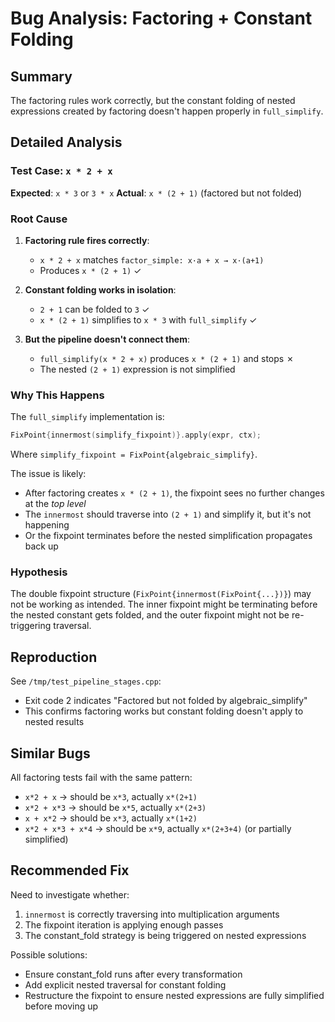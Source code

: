 # Bug Analysis: Factoring + Constant Folding

## Summary

The factoring rules work correctly, but the constant folding of nested expressions created by factoring doesn't happen properly in `full_simplify`.

## Detailed Analysis

### Test Case: `x * 2 + x`

**Expected**: `x * 3` or `3 * x`
**Actual**: `x * (2 + 1)` (factored but not folded)

### Root Cause

1. **Factoring rule fires correctly**:

   - `x * 2 + x` matches `factor_simple: x·a + x → x·(a+1)`
   - Produces `x * (2 + 1)` ✓

2. **Constant folding works in isolation**:

   - `2 + 1` can be folded to `3` ✓
   - `x * (2 + 1)` simplifies to `x * 3` with `full_simplify` ✓

3. **But the pipeline doesn't connect them**:
   - `full_simplify(x * 2 + x)` produces `x * (2 + 1)` and stops ✗
   - The nested `(2 + 1)` expression is not simplified

### Why This Happens

The `full_simplify` implementation is:

```cpp
FixPoint{innermost(simplify_fixpoint)}.apply(expr, ctx);
```

Where `simplify_fixpoint = FixPoint{algebraic_simplify}`.

The issue is likely:

- After factoring creates `x * (2 + 1)`, the fixpoint sees no further changes at the _top level_
- The `innermost` should traverse into `(2 + 1)` and simplify it, but it's not happening
- Or the fixpoint terminates before the nested simplification propagates back up

### Hypothesis

The double fixpoint structure (`FixPoint{innermost(FixPoint{...})}`) may not be working as intended. The inner fixpoint might be terminating before the nested constant gets folded, and the outer fixpoint might not be re-triggering traversal.

## Reproduction

See `/tmp/test_pipeline_stages.cpp`:

- Exit code 2 indicates "Factored but not folded by algebraic_simplify"
- This confirms factoring works but constant folding doesn't apply to nested results

## Similar Bugs

All factoring tests fail with the same pattern:

- `x*2 + x` → should be `x*3`, actually `x*(2+1)`
- `x*2 + x*3` → should be `x*5`, actually `x*(2+3)`
- `x + x*2` → should be `x*3`, actually `x*(1+2)`
- `x*2 + x*3 + x*4` → should be `x*9`, actually `x*(2+3+4)` (or partially simplified)

## Recommended Fix

Need to investigate whether:

1. `innermost` is correctly traversing into multiplication arguments
2. The fixpoint iteration is applying enough passes
3. The constant_fold strategy is being triggered on nested expressions

Possible solutions:

- Ensure constant_fold runs after every transformation
- Add explicit nested traversal for constant folding
- Restructure the fixpoint to ensure nested expressions are fully simplified before moving up

